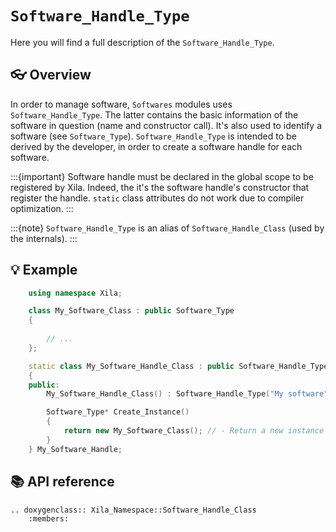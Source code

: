 # `Software_Handle_Type`
 
Here you will find a full description of the `Software_Handle_Type`.

## 👓 Overview

In order to manage software, `Softwares` modules uses `Software_Handle_Type`. The latter contains the basic information of the software in question (name and constructor call). It's also used to identify a software (see `Software_Type`). `Software_Handle_Type` is intended to be derived by the developer, in order to create a software handle for each software.

:::{important}
    Software handle must be declared in the global scope to be registered by Xila. Indeed, the it's the software handle's constructor that register the handle. `static` class attributes do not work due to compiler optimization.
:::

:::{note}
    `Software_Handle_Type` is an alias of `Software_Handle_Class` (used by the internals).
:::

## 💡 Example

```cpp
    using namespace Xila;

    class My_Software_Class : public Software_Type
    {
        
        // ...
    };

    static class My_Software_Handle_Class : public Software_Handle_Type
    {
    public:
        My_Software_Handle_Class() : Software_Handle_Type("My software") {} // - Register the software handle.

        Software_Type* Create_Instance()
        {
            return new My_Software_Class(); // - Return a new instance of the software.
        }
    } My_Software_Handle;
```

## 📚 API reference

```{eval-rst}
.. doxygenclass:: Xila_Namespace::Software_Handle_Class
    :members:
```

